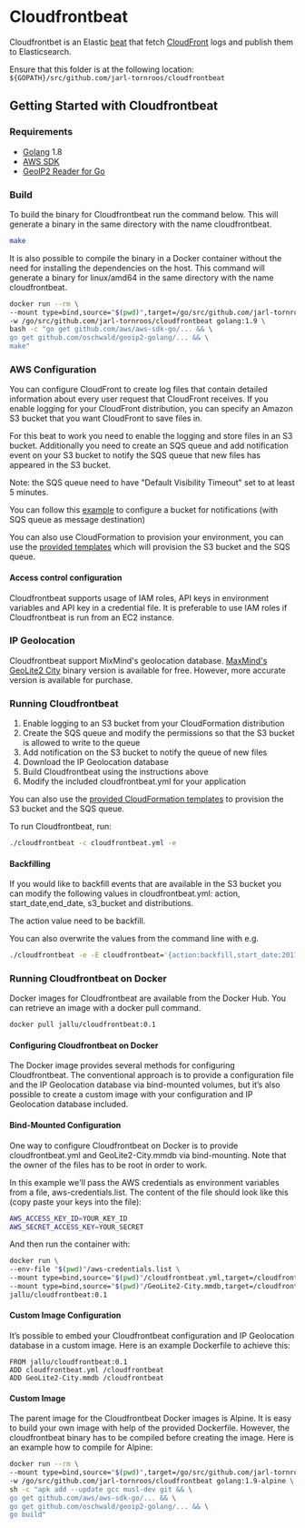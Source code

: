 # Cloudfrontbeat

Cloudfrontbet is an Elastic [beat](https://www.elastic.co/products/beats) that fetch [CloudFront](https://aws.amazon.com/cloudfront/) logs and publish them to Elasticsearch.

Ensure that this folder is at the following location:
`${GOPATH}/src/github.com/jarl-tornroos/cloudfrontbeat`

## Getting Started with Cloudfrontbeat

### Requirements

* [Golang](https://golang.org/dl/) 1.8
* [AWS SDK](https://aws.amazon.com/sdk-for-go/)
* [GeoIP2 Reader for Go](https://github.com/oschwald/geoip2-golang)

### Build

To build the binary for Cloudfrontbeat run the command below. This will generate a binary in the same directory with the name cloudfrontbeat.

```bash
make
```

It is also possible to compile the binary in a Docker container without the need for installing the dependencies on the host. This command will generate a binary for linux/amd64 in the same directory with the name cloudfrontbeat.

```bash
docker run --rm \
--mount type=bind,source="$(pwd)",target=/go/src/github.com/jarl-tornroos/cloudfrontbeat \
-w /go/src/github.com/jarl-tornroos/cloudfrontbeat golang:1.9 \
bash -c "go get github.com/aws/aws-sdk-go/... && \
go get github.com/oschwald/geoip2-golang/... && \
make"
```

### AWS Configuration

You can configure CloudFront to create log files that contain detailed information about every user request that CloudFront receives. If you enable logging for your CloudFront distribution, you can specify an Amazon S3 bucket that you want CloudFront to save files in.

For this beat to work you need to enable the logging and store files in an S3 bucket. Additionally you need to create an SQS queue and add notification event on your S3 bucket to notify the SQS queue that new files has appeared in the S3 bucket. 

Note: the SQS queue need to have "Default Visibility Timeout" set to at least 5 minutes.

You can follow this [example](http://docs.aws.amazon.com/AmazonS3/latest/dev/ways-to-add-notification-config-to-bucket.html) to configure a bucket for notifications (with SQS queue as message destination)

You can also use CloudFormation to provision your environment, you can use the [provided templates](/cloudformation) which will provision the S3 bucket and the SQS queue.

#### Access control configuration

Cloudfrontbeat supports usage of IAM roles, API keys in environment variables and API key in a credential file. It is preferable to use IAM roles if Cloudfrontbeat is run from an EC2 instance.

### IP Geolocation

Cloudfrontbeat support MixMind's geolocation database. [MaxMind's GeoLite2 City](https://dev.maxmind.com/geoip/geoip2/geolite2/) binary version is available for free. However, more accurate version is available for purchase.

### Running Cloudfrontbeat

1. Enable logging to an S3 bucket from your CloudFormation distribution
2. Create the SQS queue and modify the permissions so that the S3 bucket is allowed to write to the queue
3. Add notification on the S3 bucket to notify the queue of new files
4. Download the IP Geolocation database
5. Build Cloudfrontbeat using the instructions above
6. Modify the included cloudfrontbeat.yml for your application

You can also use the [provided CloudFormation templates](/cloudformation) to provision the S3 bucket and the SQS queue.

To run Cloudfrontbeat, run:

```bash
./cloudfrontbeat -c cloudfrontbeat.yml -e
```

#### Backfilling

If you would like to backfill events that are available in the S3 bucket you can modify the following values in cloudfrontbeat.yml: action, start_date,end_date, s3_bucket and distributions.

The action value need to be backfill.

You can also overwrite the values from the command line with e.g.

```bash
./cloudfrontbeat -e -E cloudfrontbeat='{action:backfill,start_date:2017-08-22,end_date:2017-08-23}'
```

### Running Cloudfrontbeat on Docker

Docker images for Cloudfrontbeat are available from the Docker Hub. You can retrieve an image with a docker pull command.

```bash
docker pull jallu/cloudfrontbeat:0.1
```

#### Configuring Cloudfrontbeat on Docker

The Docker image provides several methods for configuring Cloudfrontbeat. The conventional approach is to provide a configuration file and the IP Geolocation database via bind-mounted volumes, but it’s also possible to create a custom image with your configuration and IP Geolocation database included.

#### Bind-Mounted Configuration

One way to configure Cloudfrontbeat on Docker is to provide cloudfrontbeat.yml and GeoLite2-City.mmdb via bind-mounting. Note that the owner of the files has to be root in order to work.

In this example we'll pass the AWS credentials as environment variables from a file, aws-credentials.list. The content of the file should look like this (copy paste your keys into the file):

```bash
AWS_ACCESS_KEY_ID=YOUR_KEY_ID
AWS_SECRET_ACCESS_KEY=YOUR_SECRET
```

And then run the container with:

```bash
docker run \
--env-file "$(pwd)"/aws-credentials.list \
--mount type=bind,source="$(pwd)"/cloudfrontbeat.yml,target=/cloudfrontbeat/cloudfrontbeat.yml \
--mount type=bind,source="$(pwd)"/GeoLite2-City.mmdb,target=/cloudfrontbeat/GeoLite2-City.mmdb \
jallu/cloudfrontbeat:0.1
```

#### Custom Image Configuration

It’s possible to embed your Cloudfrontbeat configuration and IP Geolocation database in a custom image. Here is an example Dockerfile to achieve this:

```
FROM jallu/cloudfrontbeat:0.1
ADD cloudfrontbeat.yml /cloudfrontbeat
ADD GeoLite2-City.mmdb /cloudfrontbeat
```

#### Custom Image

The parent image for the Cloudfrontbeat Docker images is Alpine. It is easy to build your own image with help of the provided Dockerfile. However, the cloudfrontbeat binary has to be compiled before creating the image. Here is an example how to compile for Alpine:

```bash
docker run --rm \
--mount type=bind,source="$(pwd)",target=/go/src/github.com/jarl-tornroos/cloudfrontbeat \
-w /go/src/github.com/jarl-tornroos/cloudfrontbeat golang:1.9-alpine \
sh -c "apk add --update gcc musl-dev git && \
go get github.com/aws/aws-sdk-go/... && \
go get github.com/oschwald/geoip2-golang/... && \
go build"
```

